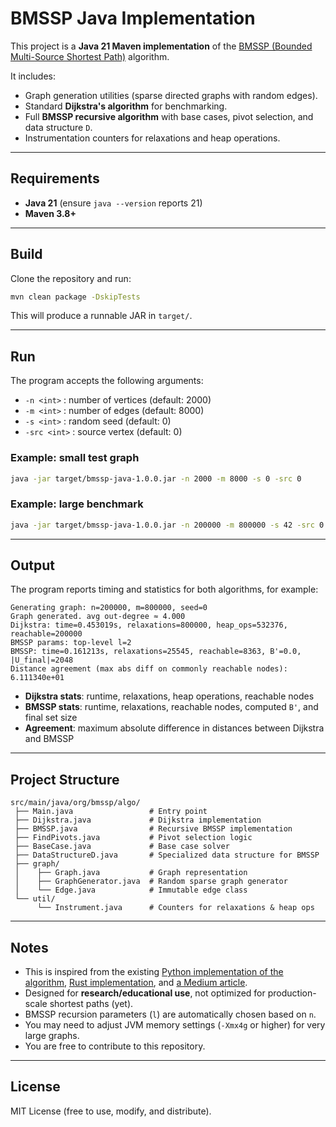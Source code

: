 # BMSSP Java Implementation

This project is a **Java 21 Maven implementation** of the [BMSSP (Bounded Multi-Source Shortest Path)](https://papers-pdfs.assets.alphaxiv.org/2504.17033v2.pdf) algorithm.

It includes:
- Graph generation utilities (sparse directed graphs with random edges).
- Standard **Dijkstra's algorithm** for benchmarking.
- Full **BMSSP recursive algorithm** with base cases, pivot selection, and data structure `D`.
- Instrumentation counters for relaxations and heap operations.

---

## Requirements
- **Java 21** (ensure `java --version` reports 21)
- **Maven 3.8+**

---

## Build

Clone the repository and run:

```bash
mvn clean package -DskipTests
```

This will produce a runnable JAR in `target/`.

---

## Run

The program accepts the following arguments:
- `-n <int>` : number of vertices (default: 2000)
- `-m <int>` : number of edges (default: 8000)
- `-s <int>` : random seed (default: 0)
- `-src <int>` : source vertex (default: 0)

### Example: small test graph
```bash
java -jar target/bmssp-java-1.0.0.jar -n 2000 -m 8000 -s 0 -src 0
```

### Example: large benchmark
```bash
java -jar target/bmssp-java-1.0.0.jar -n 200000 -m 800000 -s 42 -src 0
```

---

## Output
The program reports timing and statistics for both algorithms, for example:

```
Generating graph: n=200000, m=800000, seed=0
Graph generated. avg out-degree ≈ 4.000
Dijkstra: time=0.453019s, relaxations=800000, heap_ops=532376, reachable=200000
BMSSP params: top-level l=2
BMSSP: time=0.161213s, relaxations=25545, reachable=8363, B'=0.0, |U_final|=2048
Distance agreement (max abs diff on commonly reachable nodes): 6.111340e+01
```

- **Dijkstra stats**: runtime, relaxations, heap operations, reachable nodes
- **BMSSP stats**: runtime, relaxations, reachable nodes, computed `B'`, and final set size
- **Agreement**: maximum absolute difference in distances between Dijkstra and BMSSP

---

## Project Structure
```
src/main/java/org/bmssp/algo/
 ├── Main.java                 # Entry point
 ├── Dijkstra.java             # Dijkstra implementation
 ├── BMSSP.java                # Recursive BMSSP implementation
 ├── FindPivots.java           # Pivot selection logic
 ├── BaseCase.java             # Base case solver
 ├── DataStructureD.java       # Specialized data structure for BMSSP
 ├── graph/
 │    ├── Graph.java           # Graph representation
 │    ├── GraphGenerator.java  # Random sparse graph generator
 │    └── Edge.java            # Immutable edge class
 └── util/
      └── Instrument.java      # Counters for relaxations & heap ops
```
---

## Notes
- This is inspired from the existing [Python implementation of the algorithm](https://github.com/sidharthpunathil/fastest-shortest-path-algo-poc/tree/main), [Rust implementation](https://github.com/lucas-montes/bmssp), and [a Medium article](https://medium.com/@adnanmasood/breaking-the-sorting-barrier-why-a-new-shortest-path-algorithm-matters-even-if-you-still-love-7bad07c71b88).
- Designed for **research/educational use**, not optimized for production-scale shortest paths (yet).
- BMSSP recursion parameters (`l`) are automatically chosen based on `n`.
- You may need to adjust JVM memory settings (`-Xmx4g` or higher) for very large graphs.
- You are free to contribute to this repository.

---

## License
MIT License (free to use, modify, and distribute).
